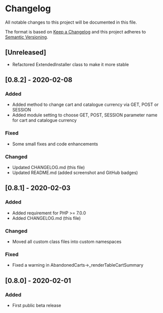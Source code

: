 # Changelog
All notable changes to this project will be documented in this file.

The format is based on [Keep a Changelog](http://keepachangelog.com/en/1.0.0/)
and this project adheres to [Semantic Versioning](http://semver.org/spec/v2.0.0.html).

## [Unreleased]
- Refactored ExtendedInstaller class to make it more stable

## [0.8.2] - 2020-02-08
### Added
- Added method to change cart and catalogue currency via GET, POST or SESSION
- Added module setting to choose GET, POST, SESSION parameter name for cart and catalogue currency

### Fixed
- Some small fixes and code enhancements

### Changed
- Updated CHANGELOG.md (this file)
- Updated README.md (added screenshot and GitHub badges)

## [0.8.1] - 2020-02-03
### Added
- Added requirement for PHP >= 7.0.0
- Added CHANGELOG.md (this file)

### Changed
- Moved all custom class files into custom namespaces

### Fixed
- Fixed a warning in AbandonedCarts->_renderTableCartSummary

## [0.8.0] - 2020-02-01
### Added
- First public beta release